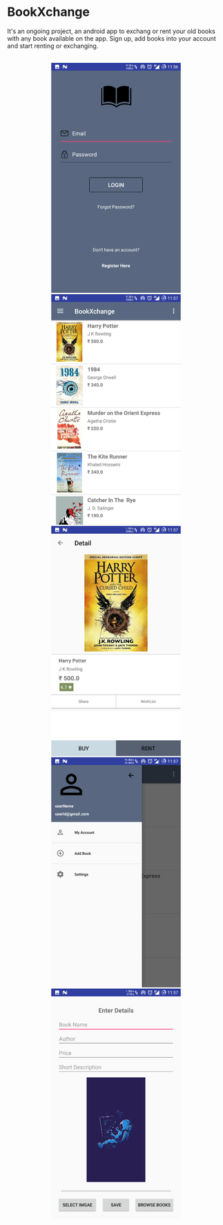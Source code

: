 # BookXchange
It's an ongoing project, an android app to exchang or rent your old books with any book available on the app. Sign up, add books into your account and start renting or exchanging.
<br>
<p align="center"><br>
<img src="Screenshot_20180613-115633.png" width="300px"></img>
<img src="Screenshot_20180613-115701.png" width="300px"></img>
<br>
<img src="Screenshot_20180613-115709.png" width="300px"></img>
<img src="Screenshot_20180613-115718.png" width="300px"></img>
<br>
<img src="Screenshot_20180613-115800.png" width="300px"></img>
</p>
